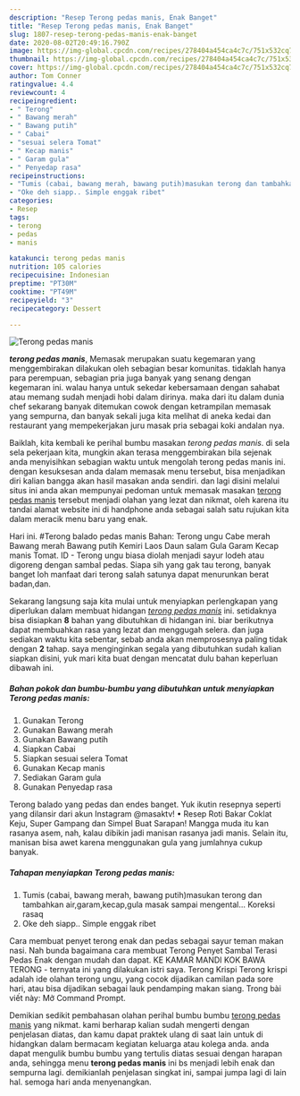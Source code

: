 ```yaml
---
description: "Resep Terong pedas manis, Enak Banget"
title: "Resep Terong pedas manis, Enak Banget"
slug: 1807-resep-terong-pedas-manis-enak-banget
date: 2020-08-02T20:49:16.790Z
image: https://img-global.cpcdn.com/recipes/278404a454ca4c7c/751x532cq70/terong-pedas-manis-foto-resep-utama.jpg
thumbnail: https://img-global.cpcdn.com/recipes/278404a454ca4c7c/751x532cq70/terong-pedas-manis-foto-resep-utama.jpg
cover: https://img-global.cpcdn.com/recipes/278404a454ca4c7c/751x532cq70/terong-pedas-manis-foto-resep-utama.jpg
author: Tom Conner
ratingvalue: 4.4
reviewcount: 4
recipeingredient:
- " Terong"
- " Bawang merah"
- " Bawang putih"
- " Cabai"
- "sesuai selera Tomat"
- " Kecap manis"
- " Garam gula"
- " Penyedap rasa"
recipeinstructions:
- "Tumis (cabai, bawang merah, bawang putih)masukan terong dan tambahkan air,garam,kecap,gula masak sampai mengental... Koreksi rasaq"
- "Oke deh siapp.. Simple enggak ribet"
categories:
- Resep
tags:
- terong
- pedas
- manis

katakunci: terong pedas manis 
nutrition: 105 calories
recipecuisine: Indonesian
preptime: "PT30M"
cooktime: "PT49M"
recipeyield: "3"
recipecategory: Dessert

---
```



![Terong pedas manis](https://img-global.cpcdn.com/recipes/278404a454ca4c7c/751x532cq70/terong-pedas-manis-foto-resep-utama.jpg)

<b><i>terong pedas manis</i></b>, Memasak merupakan suatu kegemaran yang menggembirakan dilakukan oleh sebagian besar komunitas. tidaklah hanya para perempuan, sebagian pria juga banyak yang senang dengan kegemaran ini. walau hanya untuk sekedar kebersamaan dengan sahabat atau memang sudah menjadi hobi dalam dirinya. maka dari itu dalam dunia chef sekarang banyak ditemukan cowok dengan ketrampilan memasak yang sempurna, dan banyak sekali juga kita melihat di aneka kedai dan restaurant yang mempekerjakan juru masak pria sebagai koki andalan nya.

Baiklah, kita kembali ke perihal bumbu masakan <i>terong pedas manis</i>. di sela sela pekerjaan kita, mungkin akan terasa menggembirakan bila sejenak anda menyisihkan sebagian waktu untuk mengolah terong pedas manis ini. dengan kesuksesan anda dalam memasak menu tersebut, bisa menjadikan diri kalian bangga akan hasil masakan anda sendiri. dan lagi disini melalui situs ini anda akan mempunyai pedoman untuk memasak masakan <u>terong pedas manis</u> tersebut menjadi olahan yang lezat dan nikmat, oleh karena itu tandai alamat website ini di handphone anda sebagai salah satu rujukan kita dalam meracik menu baru yang enak.

Hari ini. #Terong balado pedas manis Bahan: Terong ungu Cabe merah Bawang merah Bawang putih Kemiri Laos Daun salam Gula Garam Kecap manis Tomat. ID - Terong ungu biasa diolah menjadi sayur lodeh atau digoreng dengan sambal pedas. Siapa sih yang gak tau terong, banyak banget loh manfaat dari terong salah satunya dapat menurunkan berat badan,dan.


Sekarang langsung saja kita mulai untuk menyiapkan perlengkapan yang diperlukan dalam membuat hidangan <u><i>terong pedas manis</i></u> ini. setidaknya bisa disiapkan <b>8</b> bahan yang dibutuhkan di hidangan ini. biar berikutnya dapat membuahkan rasa yang lezat dan menggugah selera. dan juga sediakan waktu kita sebentar, sebab anda akan memprosesnya paling tidak dengan <b>2</b> tahap. saya menginginkan segala yang dibutuhkan sudah kalian siapkan disini, yuk mari kita buat dengan mencatat dulu bahan keperluan dibawah ini.

<!--inarticleads1-->

##### Bahan pokok dan bumbu-bumbu yang dibutuhkan untuk menyiapkan Terong pedas manis:

1. Gunakan  Terong
1. Gunakan  Bawang merah
1. Gunakan  Bawang putih
1. Siapkan  Cabai
1. Siapkan sesuai selera Tomat
1. Gunakan  Kecap manis
1. Sediakan  Garam gula
1. Gunakan  Penyedap rasa


Terong balado yang pedas dan endes banget. Yuk ikutin resepnya seperti yang dilansir dari akun Instagram @masaktv! • Resep Roti Bakar Coklat Keju, Super Gampang dan Simpel Buat Sarapan! Mangga muda itu kan rasanya asem, nah, kalau dibikin jadi manisan rasanya jadi manis. Selain itu, manisan bisa awet karena menggunakan gula yang jumlahnya cukup banyak. 

<!--inarticleads2-->

##### Tahapan menyiapkan Terong pedas manis:

1. Tumis (cabai, bawang merah, bawang putih)masukan terong dan tambahkan air,garam,kecap,gula masak sampai mengental... Koreksi rasaq
1. Oke deh siapp.. Simple enggak ribet


Cara membuat penyet terong enak dan pedas sebagai sayur teman makan nasi. Nah bunda bagaimana cara membuat Terong Penyet Sambal Terasi Pedas Enak dengan mudah dan dapat. KE KAMAR MANDI KOK BAWA TERONG - ternyata ini yang dilakukan istri saya. Terong Krispi Terong krispi adalah ide olahan terong ungu, yang cocok dijadikan camilan pada sore hari, atau bisa dijadikan sebagai lauk pendamping makan siang. Trong bài viết này: Mở Command Prompt. 

Demikian sedikit pembahasan olahan perihal bumbu bumbu <u>terong pedas manis</u> yang nikmat. kami berharap kalian sudah mengerti dengan penjelasan diatas, dan kamu dapat praktek ulang di saat lain untuk di hidangkan dalam bermacam kegiatan keluarga atau kolega anda. anda dapat mengulik bumbu bumbu yang tertulis diatas sesuai dengan harapan anda, sehingga menu <b>terong pedas manis</b> ini bs menjadi lebih enak dan sempurna lagi. demikianlah penjelasan singkat ini, sampai jumpa lagi di lain hal. semoga hari anda menyenangkan.
